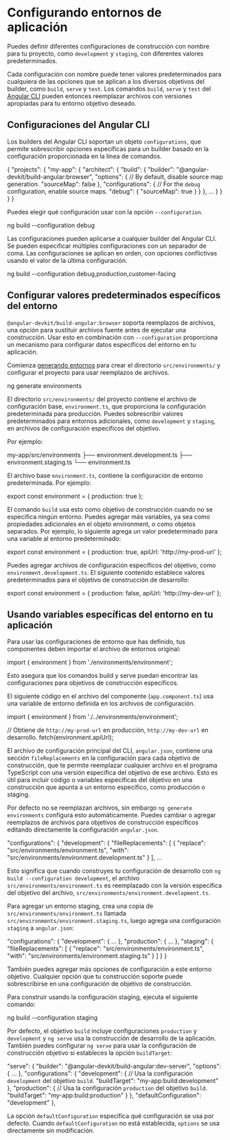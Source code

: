 # Configurando entornos de aplicación

Puedes definir diferentes configuraciones de construcción con nombre para tu proyecto, como `development` y `staging`, con diferentes valores predeterminados.

Cada configuración con nombre puede tener valores predeterminados para cualquiera de las opciones que se aplican a los diversos objetivos del builder, como `build`, `serve` y `test`.
Los comandos `build`, `serve` y `test` del [Angular CLI](tools/cli) pueden entonces reemplazar archivos con versiones apropiadas para tu entorno objetivo deseado.

## Configuraciones del Angular CLI

Los builders del Angular CLI soportan un objeto `configurations`, que permite sobrescribir opciones específicas para un builder basado en la configuración proporcionada en la línea de comandos.

<docs-code language="json">

{
  "projects": {
    "my-app": {
      "architect": {
        "build": {
          "builder": "@angular-devkit/build-angular:browser",
          "options": {
            // By default, disable source map generation.
            "sourceMap": false
          },
          "configurations": {
            // For the `debug` configuration, enable source maps.
            "debug": {
              "sourceMap": true
            }
          }
        },
        …
      }
    }
  }
}

</docs-code>

Puedes elegir qué configuración usar con la opción `--configuration`.

<docs-code language="shell">

ng build --configuration debug

</docs-code>

Las configuraciones pueden aplicarse a cualquier builder del Angular CLI. Se pueden especificar múltiples configuraciones con un separador de coma. Las configuraciones se aplican en orden, con opciones conflictivas usando el valor de la última configuración.

<docs-code language="shell">

ng build --configuration debug,production,customer-facing

</docs-code>

## Configurar valores predeterminados específicos del entorno

`@angular-devkit/build-angular:browser` soporta reemplazos de archivos, una opción para sustituir archivos fuente antes de ejecutar una construcción.
Usar esto en combinación con `--configuration` proporciona un mecanismo para configurar datos específicos del entorno en tu aplicación.

Comienza [generando entornos](cli/generate/environments) para crear el directorio `src/environments/` y configurar el proyecto para usar reemplazos de archivos.

<docs-code language="shell">

ng generate environments

</docs-code>

El directorio `src/environments/` del proyecto contiene el archivo de configuración base, `environment.ts`, que proporciona la configuración predeterminada para producción.
Puedes sobrescribir valores predeterminados para entornos adicionales, como `development` y `staging`, en archivos de configuración específicos del objetivo.

Por ejemplo:

<docs-code language="text">

my-app/src/environments
├── environment.development.ts
├── environment.staging.ts
└── environment.ts

</docs-code>

El archivo base `environment.ts`, contiene la configuración de entorno predeterminada.
Por ejemplo:

<docs-code language="typescript">

export const environment = {
  production: true
};

</docs-code>

El comando `build` usa esto como objetivo de construcción cuando no se especifica ningún entorno.
Puedes agregar más variables, ya sea como propiedades adicionales en el objeto environment, o como objetos separados.
Por ejemplo, lo siguiente agrega un valor predeterminado para una variable al entorno predeterminado:

<docs-code language="typescript">

export const environment = {
  production: true,
  apiUrl: 'http://my-prod-url'
};

</docs-code>

Puedes agregar archivos de configuración específicos del objetivo, como `environment.development.ts`.
El siguiente contenido establece valores predeterminados para el objetivo de construcción de desarrollo:

<docs-code language="typescript">

export const environment = {
  production: false,
  apiUrl: 'http://my-dev-url'
};

</docs-code>

## Usando variables específicas del entorno en tu aplicación

Para usar las configuraciones de entorno que has definido, tus componentes deben importar el archivo de entornos original:

<docs-code language="typescript">

import { environment } from './environments/environment';

</docs-code>

Esto asegura que los comandos build y serve puedan encontrar las configuraciones para objetivos de construcción específicos.

El siguiente código en el archivo del componente (`app.component.ts`) usa una variable de entorno definida en los archivos de configuración.

<docs-code language="typescript">

import { environment } from './../environments/environment';

// Obtiene de `http://my-prod-url` en producción, `http://my-dev-url` en desarrollo.
fetch(environment.apiUrl);

</docs-code>

El archivo de configuración principal del CLI, `angular.json`, contiene una sección `fileReplacements` en la configuración para cada objetivo de construcción, que te permite reemplazar cualquier archivo en el programa TypeScript con una versión específica del objetivo de ese archivo.
Esto es útil para incluir código o variables específicas del objetivo en una construcción que apunta a un entorno específico, como producción o staging.

Por defecto no se reemplazan archivos, sin embargo `ng generate environments` configura esto automáticamente.
Puedes cambiar o agregar reemplazos de archivos para objetivos de construcción específicos editando directamente la configuración `angular.json`.

<docs-code language="json">

  "configurations": {
    "development": {
      "fileReplacements": [
          {
            "replace": "src/environments/environment.ts",
            "with": "src/environments/environment.development.ts"
          }
        ],
        …

</docs-code>

Esto significa que cuando construyes tu configuración de desarrollo con `ng build --configuration development`, el archivo `src/environments/environment.ts` es reemplazado con la versión específica del objetivo del archivo, `src/environments/environment.development.ts`.

Para agregar un entorno staging, crea una copia de `src/environments/environment.ts` llamada `src/environments/environment.staging.ts`, luego agrega una configuración `staging` a `angular.json`:

<docs-code language="json">

  "configurations": {
    "development": { … },
    "production": { … },
    "staging": {
      "fileReplacements": [
        {
          "replace": "src/environments/environment.ts",
          "with": "src/environments/environment.staging.ts"
        }
      ]
    }
  }

</docs-code>

También puedes agregar más opciones de configuración a este entorno objetivo.
Cualquier opción que tu construcción soporte puede sobrescribirse en una configuración de objetivo de construcción.

Para construir usando la configuración staging, ejecuta el siguiente comando:

<docs-code language="shell">

ng build --configuration staging

</docs-code>

Por defecto, el objetivo `build` incluye configuraciones `production` y `development` y `ng serve` usa la construcción de desarrollo de la aplicación.
También puedes configurar `ng serve` para usar la configuración de construcción objetivo si estableces la opción `buildTarget`:

<docs-code language="json">

  "serve": {
    "builder": "@angular-devkit/build-angular:dev-server",
    "options": { … },
    "configurations": {
      "development": {
        // Usa la configuración `development` del objetivo `build`.
        "buildTarget": "my-app:build:development"
      },
      "production": {
        // Usa la configuración `production` del objetivo `build`.
        "buildTarget": "my-app:build:production"
      }
    },
    "defaultConfiguration": "development"
  },

</docs-code>

La opción `defaultConfiguration` especifica qué configuración se usa por defecto.
Cuando `defaultConfiguration` no está establecida, `options` se usa directamente sin modificación.
